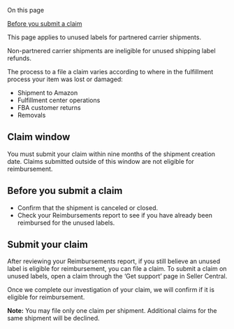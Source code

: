 On this page

[Before you submit a claim](https://sellercentral.amazon.com/help/hub/reference/GL862UFSVUR6TM2P#mnd_2jc_jcb__section_uvx_mtf_tsb)

This page applies to unused labels for partnered carrier shipments.

Non-partnered carrier shipments are ineligible for unused shipping label refunds.

The process to a file a claim varies according to where in the fulfillment process your item was lost or damaged:

-   Shipment to Amazon
-   Fulfillment center operations
-   FBA customer returns
-   Removals

## Claim window

You must submit your claim within nine months of the shipment creation date. Claims submitted outside of this window are not eligible for reimbursement.

## Before you submit a claim

-   Confirm that the shipment is canceled or closed.
-   Check your Reimbursements report to see if you have already been reimbursed for the unused labels.

## Submit your claim

After reviewing your Reimbursements report, if you still believe an unused label is eligible for reimbursement, you can file a claim. To submit a claim on unused labels, open a claim through the ‘Get support’ page in Seller Central.

Once we complete our investigation of your claim, we will confirm if it is eligible for reimbursement.

**Note:** You may file only one claim per shipment. Additional claims for the same shipment will be declined.